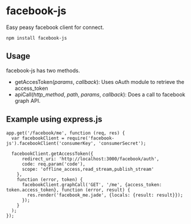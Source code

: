 # facebook-js

Easy peasy facebook client for connect.

    npm install facebook-js

## Usage

facebook-js has two methods.

* getAccesToken(_params_, _callback_): Uses oAuth module to retrieve the access_token
* apiCall(_http_method_, _path_, _params_, _callback_): Does a call to facebook graph API.

## Example using express.js

    app.get('/facebook/me', function (req, res) {
      var facebookClient = require('facebook-js').facebookClient('consumerKey', 'consumerSecret');

      facebookClient.getAccessToken({
          redirect_uri: 'http://localhost:3000/facebook/auth',
          code: req.param('code'),
          scope: 'offline_access,read_stream,publish_stream'
        },
        function (error, token) {
          facebookClient.graphCall('GET', '/me', {access_token: token.access_token}, function (error, result) {
            res.render('facebook_me.jade', {locals: {result: result}});
          });
        }
      );
    });
